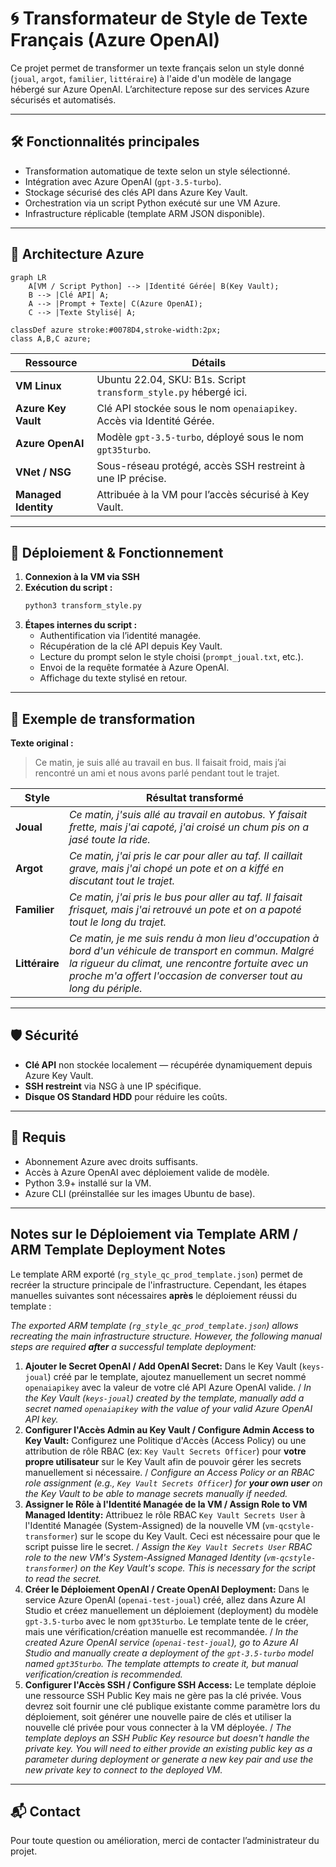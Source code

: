 # 🌀 Transformateur de Style de Texte Français (Azure OpenAI)

Ce projet permet de transformer un texte français selon un style donné (`joual`, `argot`, `familier`, `littéraire`) à l'aide d'un modèle de langage hébergé sur Azure OpenAI. L’architecture repose sur des services Azure sécurisés et automatisés.

---

## 🛠️ Fonctionnalités principales

- Transformation automatique de texte selon un style sélectionné.
- Intégration avec Azure OpenAI (`gpt-3.5-turbo`).
- Stockage sécurisé des clés API dans Azure Key Vault.
- Orchestration via un script Python exécuté sur une VM Azure.
- Infrastructure réplicable (template ARM JSON disponible).

---

## 🔧 Architecture Azure

```mermaid
graph LR
    A[VM / Script Python] --> |Identité Gérée| B(Key Vault);
    B --> |Clé API| A;
    A --> |Prompt + Texte| C(Azure OpenAI);
    C --> |Texte Stylisé| A;

classDef azure stroke:#0078D4,stroke-width:2px;
class A,B,C azure;
```

| Ressource           | Détails                                                                 |
|---------------------|-------------------------------------------------------------------------|
| **VM Linux**        | Ubuntu 22.04, SKU: B1s. Script `transform_style.py` hébergé ici.        |
| **Azure Key Vault** | Clé API stockée sous le nom `openaiapikey`. Accès via Identité Gérée.  |
| **Azure OpenAI**    | Modèle `gpt-3.5-turbo`, déployé sous le nom `gpt35turbo`.               |
| **VNet / NSG**      | Sous-réseau protégé, accès SSH restreint à une IP précise.              |
| **Managed Identity**| Attribuée à la VM pour l’accès sécurisé à Key Vault.                    |

---

## 🚀 Déploiement & Fonctionnement

1. **Connexion à la VM via SSH**
2. **Exécution du script :**
   ```bash
   python3 transform_style.py
   ```
3. **Étapes internes du script :**
   - Authentification via l’identité managée.
   - Récupération de la clé API depuis Key Vault.
   - Lecture du prompt selon le style choisi (`prompt_joual.txt`, etc.).
   - Envoi de la requête formatée à Azure OpenAI.
   - Affichage du texte stylisé en retour.

---

## 📌 Exemple de transformation

**Texte original :**  
> Ce matin, je suis allé au travail en bus. Il faisait froid, mais j’ai rencontré un ami et nous avons parlé pendant tout le trajet.

| Style       | Résultat transformé |
|-------------|---------------------|
| **Joual**   | _Ce matin, j'suis allé au travail en autobus. Y faisait frette, mais j'ai capoté, j'ai croisé un chum pis on a jasé toute la ride._ |
| **Argot**   | _Ce matin, j'ai pris le car pour aller au taf. Il caillait grave, mais j'ai chopé un pote et on a kiffé en discutant tout le trajet._ |
| **Familier**| _Ce matin, j'ai pris le bus pour aller au taf. Il faisait frisquet, mais j'ai retrouvé un pote et on a papoté tout le long du trajet._ |
| **Littéraire** | _Ce matin, je me suis rendu à mon lieu d'occupation à bord d'un véhicule de transport en commun. Malgré la rigueur du climat, une rencontre fortuite avec un proche m'a offert l'occasion de converser tout au long du périple._ |

---

## 🛡️ Sécurité

- **Clé API** non stockée localement — récupérée dynamiquement depuis Azure Key Vault.
- **SSH restreint** via NSG à une IP spécifique.
- **Disque OS Standard HDD** pour réduire les coûts.

---

## 📄 Requis

- Abonnement Azure avec droits suffisants.
- Accès à Azure OpenAI avec déploiement valide de modèle.
- Python 3.9+ installé sur la VM.
- Azure CLI (préinstallée sur les images Ubuntu de base).

---

## Notes sur le Déploiement via Template ARM / ARM Template Deployment Notes

Le template ARM exporté (`rg_style_qc_prod_template.json`) permet de recréer la structure principale de l'infrastructure. Cependant, les étapes manuelles suivantes sont nécessaires **après** le déploiement réussi du template :

*The exported ARM template (`rg_style_qc_prod_template.json`) allows recreating the main infrastructure structure. However, the following manual steps are required **after** a successful template deployment:*

1.  **Ajouter le Secret OpenAI / Add OpenAI Secret:** Dans le Key Vault (`keys-joual`) créé par le template, ajoutez manuellement un secret nommé `openaiapikey` avec la valeur de votre clé API Azure OpenAI valide. / *In the Key Vault (`keys-joual`) created by the template, manually add a secret named `openaiapikey` with the value of your valid Azure OpenAI API key.*
2.  **Configurer l'Accès Admin au Key Vault / Configure Admin Access to Key Vault:** Configurez une Politique d'Accès (Access Policy) ou une attribution de rôle RBAC (ex: `Key Vault Secrets Officer`) pour **votre propre utilisateur** sur le Key Vault afin de pouvoir gérer les secrets manuellement si nécessaire. / *Configure an Access Policy or an RBAC role assignment (e.g., `Key Vault Secrets Officer`) for **your own user** on the Key Vault to be able to manage secrets manually if needed.*
3.  **Assigner le Rôle à l'Identité Managée de la VM / Assign Role to VM Managed Identity:** Attribuez le rôle RBAC `Key Vault Secrets User` à l'Identité Managée (System-Assigned) de la nouvelle VM (`vm-qcstyle-transformer`) sur le scope du Key Vault. Ceci est nécessaire pour que le script puisse lire le secret. / *Assign the `Key Vault Secrets User` RBAC role to the new VM's System-Assigned Managed Identity (`vm-qcstyle-transformer`) on the Key Vault's scope. This is necessary for the script to read the secret.*
4.  **Créer le Déploiement OpenAI / Create OpenAI Deployment:** Dans le service Azure OpenAI (`openai-test-joual`) créé, allez dans Azure AI Studio et créez manuellement un déploiement (deployment) du modèle `gpt-3.5-turbo` avec le nom `gpt35turbo`. Le template tente de le créer, mais une vérification/création manuelle est recommandée. / *In the created Azure OpenAI service (`openai-test-joual`), go to Azure AI Studio and manually create a deployment of the `gpt-3.5-turbo` model named `gpt35turbo`. The template attempts to create it, but manual verification/creation is recommended.*
5.  **Configurer l'Accès SSH / Configure SSH Access:** Le template déploie une ressource SSH Public Key mais ne gère pas la clé privée. Vous devrez soit fournir une clé publique existante comme paramètre lors du déploiement, soit générer une nouvelle paire de clés et utiliser la nouvelle clé privée pour vous connecter à la VM déployée. / *The template deploys an SSH Public Key resource but doesn't handle the private key. You will need to either provide an existing public key as a parameter during deployment or generate a new key pair and use the new private key to connect to the deployed VM.*

 ---

## 📬 Contact

Pour toute question ou amélioration, merci de contacter l’administrateur du projet.

